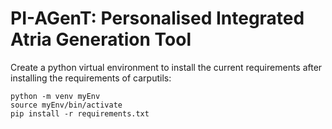 # PI-AGenT: Personalised Integrated Atria Generation Tool

Create a python virtual environment to install the current requirements after installing the requirements of carputils: 
```
python -m venv myEnv
source myEnv/bin/activate
pip install -r requirements.txt
```
